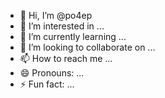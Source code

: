 - 👋 Hi, I’m @po4ep
- 👀 I’m interested in ...
- 🌱 I’m currently learning ...
- 💞️ I’m looking to collaborate on ...
- 📫 How to reach me ...
- 😄 Pronouns: ...
- ⚡ Fun fact: ...

<!---
po4ep/po4ep is a ✨ special ✨ repository because its `README.md` (this file) appears on your GitHub profile.
You can click the Preview link to take a look at your changes.
--->
